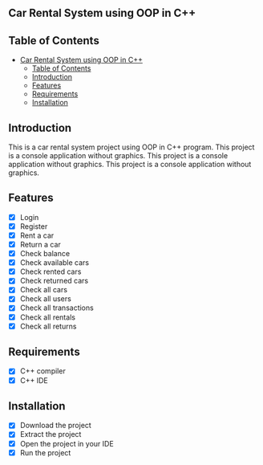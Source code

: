 ## Car Rental System using OOP in C++

## Table of Contents

- [Car Rental System using OOP in C++](#car-rental-system-using-oop-in-c)
  * [Table of Contents](#table-of-contents)
  * [Introduction](#introduction)
  * [Features](#features)
  * [Requirements](#requirements)
  * [Installation](#installation)


## Introduction

This is a car rental system project using OOP in C++ program. This project is a console application without graphics. This project is a console application without graphics. This project is a console application without graphics.

## Features

- [x] Login
- [x] Register
- [x] Rent a car
- [x] Return a car
- [x] Check balance
- [x] Check available cars
- [x] Check rented cars
- [x] Check returned cars
- [x] Check all cars
- [x] Check all users
- [x] Check all transactions
- [x] Check all rentals
- [x] Check all returns

## Requirements

- [x] C++ compiler
- [x] C++ IDE

## Installation

- [x] Download the project
- [x] Extract the project
- [x] Open the project in your IDE
- [x] Run the project
